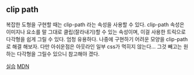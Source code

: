## clip path

복잡한 도형을 구현할 때는 clip-path 라는 속성을 사용할 수 있다. clip-path 속성은 이미지나 요소를 말 그대로 클립(잘라내기)할 수 있는 속성이며, 이걸 사용한 트릭으로 다각형을 쉽게 그릴 수 있다. 엄청 유용하다. 나중에 구현하기 어려운 모양을 clip-path로 해결 해보자. 다만 아쉬운점은 아웃라인 일부 css가 먹히지 않는다... 그것 빼고는 원하는 다각형을 그릴수 있으니 참고해야 겠다.

[실습](https://bennettfeely.com/clippy/)
[MDN](https://developer.mozilla.org/ko/docs/Web/CSS/clip-path)
